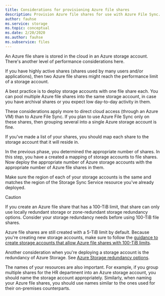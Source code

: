 ```yaml
---
title: Considerations for provisioning Azure file shares
description: Provision Azure file shares for use with Azure File Sync. A common text block, shared across migration docs.
author: fauhse
ms.service: storage
ms.topic: conceptual
ms.date: 2/20/2020
ms.author: fauhse
ms.subservice: files
---
```


An Azure file share is stored in the cloud in an Azure storage account.
There's another level of performance considerations here.

If you have highly active shares (shares used by many users and/or applications), then two Azure file shares might reach the performance limit of a storage account.

A best practice is to deploy storage accounts with one file share each.
You can pool multiple Azure file shares into the same storage account, in case you have archival shares or you expect low day-to-day activity in them.

These considerations apply more to direct cloud access (through an Azure VM) than to Azure File Sync. If you plan to use Azure File Sync only on these shares, then grouping several into a single Azure storage account is fine.

If you've made a list of your shares, you should map each share to the storage account that it will reside in.

In the previous phase, you determined the appropriate number of shares. In this step, you have a created a mapping of storage accounts to file shares. Now deploy the appropriate number of Azure storage accounts with the appropriate number of Azure file shares in them.

Make sure the region of each of your storage accounts is the same and matches the region of the Storage Sync Service resource you've already deployed.

> [!CAUTION]
> If you create an Azure file share that has a 100-TiB limit, that share can only use locally redundant storage or zone-redundant storage redundancy options. Consider your storage redundancy needs before using 100-TiB file shares.

Azure file shares are still created with a 5-TiB limit by default. Because you're creating new storage accounts, make sure to follow the 
[guidance to create storage accounts that allow Azure file shares with 100-TiB limits](../articles/storage/files/storage-files-how-to-create-large-file-share.md).

Another consideration when you're deploying a storage account is the redundancy of Azure Storage. See [Azure Storage redundancy options](../articles/storage/common/storage-redundancy.md).

The names of your resources are also important. For example, if you group multiple shares for the HR department into an Azure storage account, you should name the storage account appropriately. Similarly, when naming your Azure file shares, you should use names similar to the ones used for their on-premises counterparts.